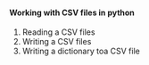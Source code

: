 #### Working with CSV files in python
1. Reading a CSV files
2. Writing a CSV files
3. Writing a dictionary toa CSV file